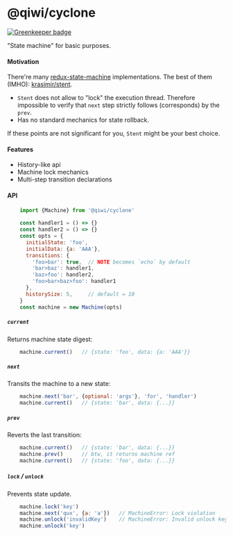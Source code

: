 # @qiwi/cyclone

[![Greenkeeper badge](https://badges.greenkeeper.io/qiwi/cyclone.svg)](https://greenkeeper.io/)

"State machine" for basic purposes.

#### Motivation
There're many [redux-state-machine](https://www.google.com/search?q=redux+state+machine) implementations. The best of them (IMHO): [krasimir/stent](https://github.com/krasimir/stent). 

* `Stent` does not allow to "lock" the execution thread. Therefore impossible to verify that `next` step strictly follows (corresponds) by the `prev`.
* Has no standard mechanics for state rollback.

If these points are not significant for you, `Stent` might be your best choice.

#### Features
* History-like api
* Machine lock mechanics
* Multi-step transition declarations

#### API
```javascript
    import {Machine} from '@qiwi/cyclone'
    
    const handler1 = () => {}
    const handler2 = () => {}
    const opts = {
      initialState: 'foo',
      initialData: {a: 'AAA'},
      transitions: {
        'foo>bar': true,  // NOTE becomes `echo` by default
        'bar>baz': handler1,
        'baz>foo': handler2,
        'foo>bar>baz>foo': handler1
      },
      historySize: 5,     // default = 10
    }
    const machine = new Machine(opts)
```

##### `current`
Returns machine state digest:
```javascript
    machine.current()   // {state: 'foo', data: {a: 'AAA'}}
```

##### `next`
Transits the machine to a new state:
```javascript
    machine.next('bar', {optional: 'args'}, 'for', 'handler')
    machine.current()   // {state: 'bar', data: {...}}
```

##### `prev`
Reverts the last transition:
```javascript
    machine.current()   // {state: 'bar', data: {...}}
    machine.prev()      // btw, it returns machine ref
    machine.current()   // {state: 'foo', data: {...}}
```

##### `lock` / `unlock`
Prevents state update.
```javascript
    machine.lock('key')
    machine.next('qux', {a: 'a'})   // MachineError: Lock violation
    machine.unlock('invalidKey')    // MachineError: Invalid unlock key
    machine.unlock('key')
``` 
